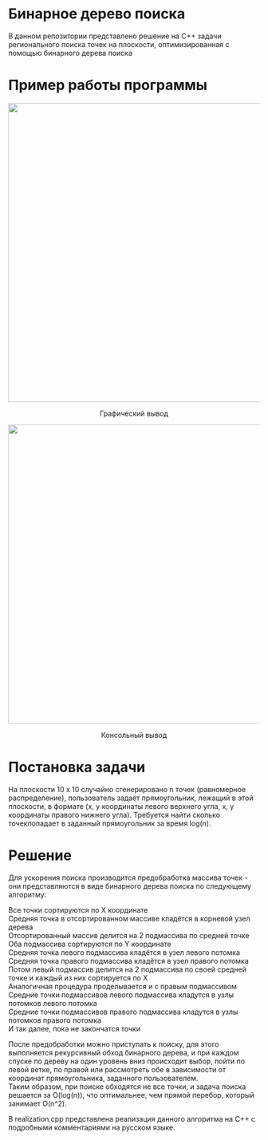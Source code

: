 # Бинарное дерево поиска
В данном репозитории представлено решение на C++ задачи регионального поиска точек на плоскости, оптимизированная с помощью бинарного дерева поиска

# Пример работы программы

<p align="center">
    <img width="600" src="https://user-images.githubusercontent.com/71639489/215331718-245777c9-4dc3-4c54-8129-0f630a0bae0f.png">
</p>

<p align="center">
Графический вывод   
</p>
   
<p align="center">
    <img width="600" src="https://user-images.githubusercontent.com/71639489/215332130-5119034b-565d-4120-a323-1be2c98aec0e.png">
</p>

<p align="center">
Консольный вывод   
</p>
   
# Постановка задачи
На плоскости 10 х 10 случайно сгенерировано n точек (равномерное распределение), пользователь задаёт прямоугольник, лежащий в этой плоскости, в формате (x, y координаты левого верхнего угла, x, y координаты правого нижнего угла). Требуется найти сколько точекпопадает в заданный прямоугольник за время log(n).
# Решение
Для ускорения поиска производится предобработка массива точек - они представляются в виде бинарного дерева поиска по следующему алгоритму:   
   
Все точки сортируются по X координате   
Средняя точка в отсортированном массиве кладётся в корневой узел дерева   
Отсортированный массив делится на 2 подмассива по средней точке   
Оба подмассива сортируются по Y координате   
Средняя точка левого подмассива кладётся в узел левого потомка   
Средняя точка правого подмассива кладётся в узел правого потомка   
Потом левый подмассив делится на 2 подмассива по своей средней точке и каждый из них сортируется по X   
Аналогичная процедура проделывается и с правым подмассивом   
Средние точки подмассивов левого подмассива кладутся в узлы потомков левого потомка   
Средние точки подмассивов правого подмассива кладутся в узлы потомков правого потомка   
И так далее, пока не закончатся точки   
   
После предобработки можно приступать к поиску, для этого выполняется рекурсивный обход бинарного дерева, и при каждом спуске по дереву на один уровень вниз происходит выбор, пойти по левой ветке, по правой или  рассмотреть обе в зависимости от координат прямоугольника, заданного пользователем.   
Таким образом, при поиске обходятся не все точки, и задача поиска решается за O(log(n)), что  оптимальнее, чем прямой перебор, который занимает O(n^2).   
   
В realization.cpp представлена реализация данного алгоритма на C++ с подробными комментариями на русском языке.


